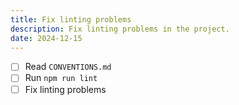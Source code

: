 ```yaml
---
title: Fix linting problems
description: Fix linting problems in the project.
date: 2024-12-15
---
```


- [ ] Read `CONVENTIONS.md`
- [ ] Run `npm run lint`
- [ ] Fix linting problems
